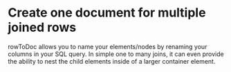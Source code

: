 # Create one document for multiple joined rows

rowToDoc allows you to name your elements/nodes by renaming your columns in your SQL query.  In simple one to many joins, it can even provide the ability to nest the child elements inside of a larger container element.  